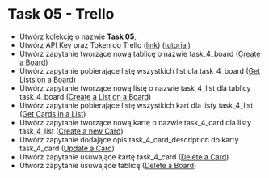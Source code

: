 # Task 05 - Trello

* Utwórz kolekcję o nazwie **Task 05**,
* Utwórz API Key oraz Token do Trello ([link](https://trello.com/power-ups/admin)) ([tutorial](../trello/generate-key-token.md))
* Utwórz zapytanie tworzące nową tablicę o nazwie task_4_board ([Create a Board](https://developer.atlassian.com/cloud/trello/rest/api-group-boards/#api-boards-post))
* Utwórz zapytanie pobierające listę wszystkich list dla task_4_board ([Get Lists on a Board](https://developer.atlassian.com/cloud/trello/rest/api-group-boards/#api-boards-id-lists-get))
* Utwórz zapytanie tworzące nową listę o nazwie task_4_list dla tablicy task_4_board ([Create a List on a Board](https://developer.atlassian.com/cloud/trello/rest/api-group-boards/#api-boards-id-lists-post))
* Utwórz zapytanie pobierające listę wszystkich kart dla listy task_4_list ([Get Cards in a List](https://developer.atlassian.com/cloud/trello/rest/api-group-lists/#api-lists-id-cards-get))
* Utwórz zapytanie tworzące nową kartę o nazwie task_4_card dla listy task_4_list ([Create a new Card](https://developer.atlassian.com/cloud/trello/rest/api-group-cards/#api-cards-post))
* Utwórz zapytanie dodające opis task_4_card_description do karty task_4_card ([Update a Card](https://developer.atlassian.com/cloud/trello/rest/api-group-cards/#api-cards-id-put))
* Utwórz zapytanie usuwające kartę task_4_card ([Delete a Card](https://developer.atlassian.com/cloud/trello/rest/api-group-cards/#api-cards-id-delete))
* Utwórz zapytanie usuwające tablicę ([Delete a Board](https://developer.atlassian.com/cloud/trello/rest/api-group-boards/#api-boards-id-delete))

